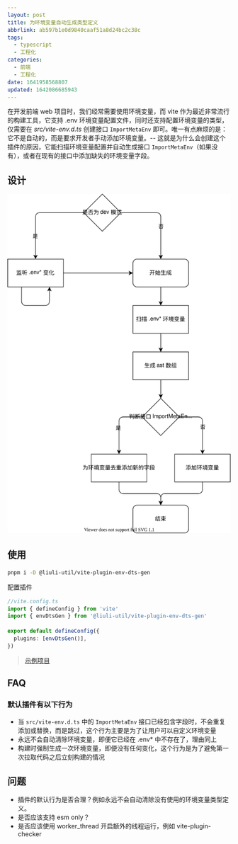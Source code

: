 ```yaml
---
layout: post
title: 为环境变量自动生成类型定义
abbrlink: ab597b1e0d9840caaf51a8d24bc2c38c
tags:
  - typescript
  - 工程化
categories:
  - 前端
  - 工程化
date: 1641958568807
updated: 1642086685943
---
```


在开发前端 web 项目时，我们经常需要使用环境变量，而 vite 作为最近非常流行的构建工具，它支持 .env 环境变量配置文件，同时还支持配置环境变量的类型，仅需要在 *src/vite-env.d.ts* 创建接口 `ImportMetaEnv` 即可。唯一有点麻烦的是：它不是自动的，而是要求开发者手动添加环境变量。-- 这就是为什么会创建这个插件的原因，它能扫描环境变量配置并自动生成接口 `ImportMetaEnv`（如果没有），或者在现有的接口中添加缺失的环境变量字段。

## 设计

![自动生成环境变量的类型定义.drawio.svg](/resources/cb37910cb2cc407498c0e8e26d1b0d3e.svg)

<!-- ![自动生成环境变量的类型定义 en.drawio.svg](:/1a72154bc9d5455fa1b6fe19615023ff) -->

## 使用

```sh
pnpm i -D @liuli-util/vite-plugin-env-dts-gen
```

配置插件

```ts
//vite.config.ts
import { defineConfig } from 'vite'
import { envDtsGen } from '@liuli-util/vite-plugin-env-dts-gen'

export default defineConfig({
  plugins: [envDtsGen()],
})
```

> [示例项目](https://github.com/rxliuli/liuli-tools/tree/master/examples/vite-plugin-env-dts-gen-example)

## FAQ

### 默认插件有以下行为

- 当 `src/vite-env.d.ts` 中的 `ImportMetaEnv` 接口已经包含字段时，不会重复添加或替换，而是跳过，这个行为主要是为了让用户可以自定义环境变量
- 永远不会自动清除环境变量，即便它已经在 .env\* 中不存在了，理由同上
- 构建时强制生成一次环境变量，即便没有任何变化，这个行为是为了避免第一次拉取代码之后立刻构建的情况

## 问题

- 插件的默认行为是否合理？例如永远不会自动清除没有使用的环境变量类型定义。
- 是否应该支持 esm only？
- 是否应该使用 worker\_thread 开启额外的线程运行，例如 vite-plugin-checker
